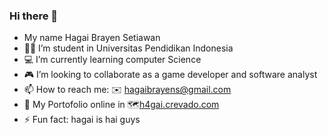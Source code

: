### Hi there 👋

- My name Hagai Brayen Setiawan
- :student: I’m student in Universitas Pendidikan Indonesia
- :computer: I’m currently learning computer Science
- :video_game: I’m looking to collaborate as a game developer and software analyst
- 📫 How to reach me:
  	:envelope: hagaibrayens@gmail.com
- :page_with_curl: My Portofolio online in :world_map:[h4gai.crevado.com](h4gai.crevado.com)
- ⚡ Fun fact: hagai is hai guys

